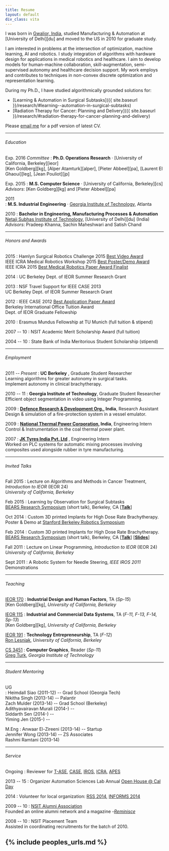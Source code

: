 ```yaml
---
title: Resume
layout: default
div_class: vita
---
```


I was born in [Gwalior, India](http://en.wikipedia.org/wiki/Gwalior), studied Manufacturing & Automation at [University of Delhi][du] and moved to the US in 2010 for graduate study. 

I am interested in problems at the intersection of optimization, machine learning, AI and robotics. I study integration of algorithms with hardware design for applications in medical robotics and healthcare. I aim to develop models for human-machine collaboration, skill-augmentation, semi-supervised autonomy and healthcare decision support. My work employs and contributes to techniques in non-convex discrete optimization and representation learning.  

During my Ph.D., I have studied algorithmically grounded solutions for:  
- [Learning & Automation in Surgical Subtasks]({{ site.baseurl }}/research/#learning--automation-in-surgical-subtasks)  
- [Radiation Therapy for Cancer: Planning and Delivery]({{ site.baseurl }}/research/#radiation-therapy-for-cancer-planning-and-delivery)  

Please [email me](mailto:animesh.garg@berkeley.edu) for a pdf version of latest CV.  

---  

###### Education

Exp. 2016  *Committee*
: **Ph.D. Operations Research** &#xb7; [University of California, Berkeley][ieor]  
  [Ken Goldberg][kg], [Alper Atamturk][alper], [Pieter Abbeel][pa], [Laurent El Ghaoui][leg], [Jean Pouliot][jp]   
  <!--*Coursework*: Linear and Non Linear Optimization, Stochastic Modeling, Network Algorithms and Graph Theory, Statistical Learning, Controls, Robotics.-->

Exp. 2015 
: **M.S. Computer Science** &#xb7; [University of California, Berkeley][cs]  
  *Advisors*: [Ken Goldberg][kg] and [Pieter Abbeel][pa] 

2011   
: **M.S. Industrial Engineering** &#xb7; [Georgia Institute of Technology](http://www.isye.gatech.edu/), Atlanta  

2010 
: **Bachelor in Engineering, Manufacturing Processes & Automation**  
[Netaji Subhas Institute of Technology](http://nsit.ac.in/department/mpa.php), [University of Delhi][du] (India)  
  *Advisors*: Pradeep Khanna, Sachin Maheshwari and Satish Chand

---  

###### Honors and Awards
2015
:  Hamlyn Surgical Robotics Challenge 2015 [Best Video Award](http://hamlyn.doc.ic.ac.uk/hsmr/events/surgical-robot-challenge-2015)  
   IEEE ICRA Medical Robotics Workshop 2015 [Best Poster/Demo Award](http://research.intusurg.com/workshops/icra-2015/)  
   IEEE ICRA 2015 [Best Medical Robotics Paper Award Finalist](http://icra2015.org/conference/awards#medical)  
   <!-- IEEE ICRA 2015 [Speaker @ PhD Forum](http://icra2015.org/conference/forums/11-conference/57-ph-d-forum)   -->

2014
:  UC Berkeley Dept. of IEOR Summer Research Grant

2013
:  NSF Travel Support for IEEE CASE 2013  
   UC Berkeley Dept. of IEOR Summer Research Grant

2012
: IEEE CASE 2012 [Best Application Paper Award](http://www.ieee-ras.org/awards-recognition/conference-awards/69-awards-recognition/society-awards/81-ieee-case-best-application-paper-award-sponsored-by-qsi)  
  Berkeley International Office Tuition Award  
  Dept. of IEOR Graduate Fellowship

2010
:  Erasmus Mundus Fellowship at TU Munich (full tuition & stipend)

2007 -- 10 
: NSIT Academic Merit Scholarship Award (full tuition)

2004 -- 10
: State Bank of India Meritorious Student Scholarship (stipend)

---

###### Employment

2011 -- *Present*
: **UC Berkeley** , Graduate Student Researcher    
  Learning algorithms for greater autonomy in surgical tasks.  
  Implement autonomy in clinical brachytherapy.

2010 -- 11
: **Georgia Institute of Technology**, Graduate Student Researcher  
  Efficient object segmentation in video using Integer Programming.

2009
: **[Defence Research & Development Org.](http://www.drdo.gov.in/drdo/labs/CFEES/English/index.jsp?pg=homebody.jsp), India**, Research Assistant       
  Design & simulation of a fire-protection system in a vessel emulator.   

2009
: **[National Thermal Power Corporation](http://www.ntpc.co.in/power-generation/coal-based-power-stations/badarpur), India**, Engineering Intern     
  Control & Instrumentation in the coal thermal power plant.  
  
2007
: **[JK Tyres India Pvt. Ltd](http://www.jktyre.com/)** , Engineering Intern     
   Worked on PLC systems for automatic mixing processes involving composites used alongside rubber in tyre manufacturing.  
   
---

###### Invited Talks

Fall 2015
: Lecture on Algorithms and Methods in Cancer Treatment, *Introduction to IEOR* \(IEOR 24\)  
  *University of California, Berkeley*

Feb 2015
: Learning by Observation for Surgical Subtasks  
[BEARS Research Symposium](http://www.eecs.berkeley.edu/bears/) (short talk), Berkeley, CA \[[**Talk**](https://youtu.be/Eye92IXOkxE)\]

Oct 2014
: Custom 3D printed Implants for High Dose Rate Brachytherapy.  
Poster & Demo at [Stanford Berkeley Robotics Symposium](http://asl.stanford.edu/SBRS2014/)  

Feb 2014
: Custom 3D printed Implants for High Dose Rate Brachytherapy.  
[BEARS Research Symposium](http://www.eecs.berkeley.edu/bears/2014/) (short talk), Berkeley, CA \[[**Talk**](https://youtu.be/sLnrddnAGks?list=PLOyuQaVrp4qqNdUbezfWvP8qtmKDuYzLS)\] \[[**Slides**](http://www.eecs.berkeley.edu/XRG/BEARS/2014/presentations/garg.pptx)\]

Fall 2011
: Lecture on Linear Programming, *Introduction to IEOR* \(IEOR 24\)  
  *University of California, Berkeley*

Sept 2011
: A Robotic System for Needle Steering, *IEEE IROS 2011* Demonstrations

---
 
###### Teaching
[IEOR 170](http://www.ieor.berkeley.edu/~ieor170/)
: **Industrial Design and Human Factors**, TA (*Sp-15*)   
  [Ken Goldberg][kg], *University of California, Berkeley*

[IEOR 115](http://www.ieor.berkeley.edu/~ieor115/)
: **Industrial and Commercial Data Systems**, TA (*F-11, F-13, F-14, Sp-13*)  
  [Ken Goldberg][kg], *University of California, Berkeley*

[IEOR 191](http://www2.ieor.berkeley.edu/courses/ieor-191)
: **Technology Entrepreneurship**, TA (*F-12*)  
  [Ron Lesniak](http://ronlesniak.com/), *University of California, Berkeley*

[CS 3451](http://www.cc.gatech.edu/graphics/courses.html)
: **Computer Graphics**, Reader (*Sp-11*)   
  [Greg Turk](http://www.cc.gatech.edu/~turk/), *Georgia Institute of Technology*

---

###### Student Mentoring

UG  
: Heimdall Siao (2011-12) -- Grad School (Georgia Tech)  
Nikitha Singh (2013-14) -- Palantir  
Zach Mulder (2013-14) -- Grad School (Berkeley)  
Adithyavairavan Murali (2014-) --  
Siddarth Sen (2014-) --   
Yiming Jen (2015-) -- 

M.Eng
: Anwaar El-Zireeni (2013-14) -- Startup   
 Jennifer Wong (2013-14) -- ZS Associates  
Rashmi Ramtani (2013-14)  

---

###### Service
<!-- Ongoing
: Reviewer for [T-ASE](http://www.ieee-ras.org/publications/t-ase), CASE \[2013, [2014](http://www.case2014.org/), [2015](http://case2015.org/)\], IROS [2015](http://www.iros2015.org/), ICRA [2014](http://www.icra2014.com/), [APES 2014](http://www.springer.com/biomed/journal/13246) -->
Ongoing
: Reviewer for [T-ASE](http://www.ieee-ras.org/publications/t-ase), [CASE](http://www.ieee-ras.org/conferences-workshops), [IROS](http://www.ieee-ras.org/conferences-workshops), [ICRA](http://www.ieee-ras.org/conferences-workshops), [APES](http://www.springer.com/biomed/journal/13246)

2013 -- 15
: Organizer Automation Sciences Lab Annual [Open House @ Cal Day](http://calday.berkeley.edu/index.php)

2014 
: Volunteer for local organization: [RSS 2014](http://rll.berkeley.edu/RSS2014/), [INFORMS 2014](http://meetings2.informs.org/sanfrancisco2014/)   

2009 -- 10
: [NSIT Alumni Association](http://nsitalumni.org/)  
Founded an online alumni network and a magazine -[*Reminisce*](http://nsitalumni.org/main/index.php/reminisce-2009-10.html)

2008 -- 10
: NSIT Placement Team  
  Assisted in coordinating recruitments for the batch of 2010.  

{% include peoples_urls.md %}
---

<!--
###### Publications

* For a full list of papers, go to [Publications]({{ site.baseurl }}/publications.html) page.  
* For an online listing please visit [Google Scholar](http://scholar.google.com/citations?user=zp8V7ZMAAAAJ&hl=en).
---

-->

<!--
<div class="footer">
&copy; Last updated on: {{ site.time | date_to_string }}
</div>
-->